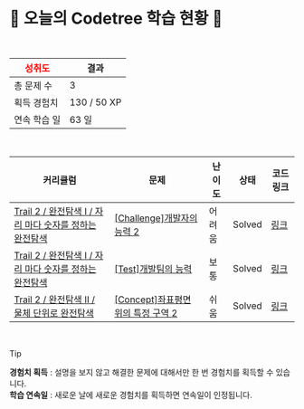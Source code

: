 # 🌲 오늘의 Codetree 학습 현황 🌲

<br />

| <span style="color:red;display:block;text-align:center;"> **성취도**</span> | 결과 |
|---|---|
| 총 문제 수 | 3 |
| 획득 경험치 | 130 / 50 XP |
| 연속 학습 일 | 63 일 |

<br />

|커리큘럼|문제|난이도|상태|코드 링크|
|---|---|---|---|---|
|[Trail 2 / 완전탐색 I / 자리 마다 숫자를 정하는 완전탐색](https://https://en.codetree.ai/trail-info/novice-mid/)|[[Challenge]개발자의 능력 2](https://https://en.codetree.ai/trails/complete/curated-cards/challenge-ability-of-developer-2/)|어려움|Solved|[링크](https://github.com/Pochomo/CodeTree/blob/main/250113/%EA%B0%9C%EB%B0%9C%EC%9E%90%EC%9D%98%20%EB%8A%A5%EB%A0%A5%202/ability-of-developer-2.cpp)|
|[Trail 2 / 완전탐색 I / 자리 마다 숫자를 정하는 완전탐색](https://https://en.codetree.ai/trail-info/novice-mid/)|[[Test]개발팀의 능력](https://https://en.codetree.ai/trails/complete/curated-cards/test-the-capabilities-of-the-development-team/)|보통|Solved|[링크](https://github.com/Pochomo/CodeTree/blob/main/250113/%EA%B0%9C%EB%B0%9C%ED%8C%80%EC%9D%98%20%EB%8A%A5%EB%A0%A5/the-capabilities-of-the-development-team.cpp)|
|[Trail 2 / 완전탐색 II / 물체 단위로 완전탐색](https://https://en.codetree.ai/trail-info/novice-mid/)|[[Concept]좌표평면 위의 특정 구역 2](https://https://en.codetree.ai/trails/complete/curated-cards/intro-specific-zone-above-the-2d-coordinate-2/)|쉬움|Solved|[링크](https://github.com/Pochomo/CodeTree/blob/main/250113/%EC%A2%8C%ED%91%9C%ED%8F%89%EB%A9%B4%20%EC%9C%84%EC%9D%98%20%ED%8A%B9%EC%A0%95%20%EA%B5%AC%EC%97%AD%202/specific-zone-above-the-2d-coordinate-2.cpp)|


<br />

> [!TIP]
> **경험치 획득** : 설명을 보지 않고 해결한 문제에 대해서만 한 번 경험치를 획득할 수 있습니다.  
> **학습 연속일** : 새로운 날에 새로운 경험치를 획득하면 연속일이 인정됩니다.

